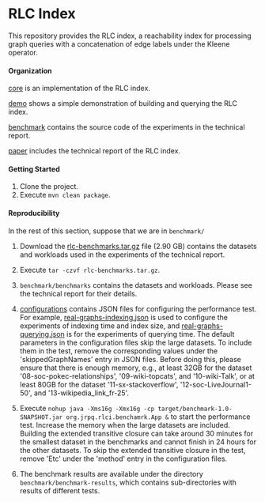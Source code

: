 # RLC Index
This repository provides the RLC index, a reachability index for processing graph queries with a concatenation of edge labels under the Kleene operator.


#### Organization

[core](https://github.com/g-rpqs/rlc-index/tree/main/core) is an implementation of the RLC index.

[demo](https://github.com/g-rpqs/rlc-index/tree/main/demo) shows a simple demonstration of building and querying the RLC index.

[benchmark](https://github.com/g-rpqs/rlc-index/tree/main/benchmark) contains the source code of the experiments in the technical report.

[paper](https://github.com/g-rpqs/rlc-index/tree/main/paper/technical-report.pdf) includes the technical report of the RLC index.



#### Getting Started
1. Clone the project.
2. Execute `mvn clean package`.


#### Reproducibility
In the rest of this section, suppose that we are in `benchmark/`

1. Download the [rlc-benchmarks.tar.gz](https://drive.google.com/file/d/1cEmnJVipATISRY-QvulQNc2YT13q8-oC/view?usp=sharing) file (2.90 GB) contains the datasets and workloads used in the experiments of the technical report.

2. Execute `tar -czvf rlc-benchmarks.tar.gz`.

3. `benchmark/benchmarks` contains the datasets and workloads. Please see the technical report for their details.

4. [configurations](https://github.com/g-rpqs/rlc-index/tree/main/benchmark/configurations) contains JSON files for configuring the performance test. For example, [real-graphs-indexing.json](https://github.com/g-rpqs/rlc-index/blob/main/benchmark/configurations/real-graphs-indexing.json) is used to configure the experiments of indexing time and index size, and [real-graphs-querying.json](https://github.com/g-rpqs/rlc-index/blob/main/benchmark/configurations/real-graphs-querying.json) is for the experiments of querying time. The default parameters in the configuration files skip the large datasets. To include them in the test, remove the corresponding values under the 'skippedGraphNames' entry in JSON files. Before doing this, please ensure that there is enough memory, e.g., at least 32GB for the dataset '08-soc-pokec-relationships', '09-wiki-topcats', and '10-wiki-Talk', or at least 80GB for the dataset '11-sx-stackoverflow', '12-soc-LiveJournal1-50', and '13-wikipedia_link_fr-25'.

5. Execute `nohup java -Xms16g -Xmx16g -cp target/benchmark-1.0-SNAPSHOT.jar org.jrpq.rlci.benchamrk.App &` to start the performance test. Increase the memory when the large datasets are included. Building the extended transitive closure can take around 30 minutes for the smallest dataset in the benchmarks and cannot finish in 24 hours for the other datasets. To skip the extended transitive closure in the test, remove 'Etc' under the 'method' entry in the configuration files.

6. The benchmark results are available under the directory `benchmark/benchmark-results`, which contains sub-directories with results of different tests.
